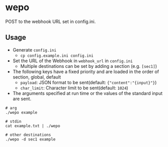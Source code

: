 # wepo

POST to the webhook URL set in config.ini.

## Usage

- Generate `config.ini`
  - `cp config.example.ini config.ini`
- Set the URL of the Webhook in `webhook_url` in `config.ini`
  - Multiple destinations can be set by adding a section (e.g. `[sec1]`)
- The following keys have a fixed priority and are loaded in the order of section, global, default
  - `payload`: JSON format to be sent(default: `{"content":"{input}"}`)
  - `char_limit`: Character limit to be sent(default: `1024`)
- The arguments specified at run time or the values ​​of the standard input are sent.

```shell
# arg
./wepo example

# stdin
cat example.txt | ./wepo

# other destinations
./wepo -d sec1 example
```
